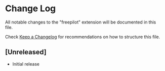 # Change Log

All notable changes to the "freepilot" extension will be documented in this file.

Check [Keep a Changelog](http://keepachangelog.com/) for recommendations on how to structure this file.

## [Unreleased]

- Initial release